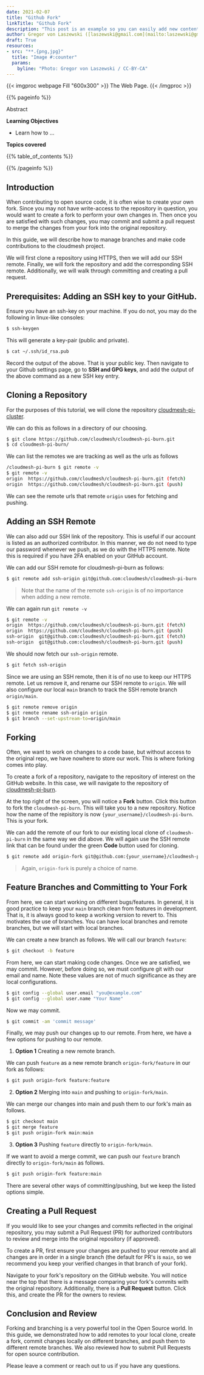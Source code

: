 ```yaml
---
date: 2021-02-07
title: "Github Fork"
linkTitle: "Github Fork"
description: "This post is an example so you can easily add new content."
author: Gregor von Laszewski ([laszewski@gmail.com](mailto:laszewski@gmail.com)) [laszewski.github.io](https://laszewski.github.io)
draft: True
resources:
- src: "**.{png,jpg}"
  title: "Image #:counter"
  params:
    byline: "Photo: Gregor von Laszewski / CC-BY-CA"
---
```


{{< imgproc webpage Fill "600x300" >}}
The Web Page.
{{< /imgproc >}}


{{% pageinfo %}}

Abstract

**Learning Objectives**

* Learn how to ...
  
**Topics covered**

{{% table_of_contents %}}

{{% /pageinfo %}}


## Introduction

When contributing to open source code, it is often wise to create your own fork. Since you may not have
write-access to the repository in question, you would want to create a fork to perform your own changes in.
Then once you are satisfied with such changes, you may commit and submit a pull request to merge the
changes from your fork into the original repository.

In this guide, we will describe how to manage branches and make code contributions to the cloudmesh project.

We will first clone a repository using HTTPS, then we will add our SSH remote.
Finally, we will fork the repository and add the corresponding SSH remote.
Additionally, we will walk through committing and creating a pull request.

## Prerequisites: Adding an SSH key to your GitHub.

Ensure you have an ssh-key on your machine. If you do not, you may do the following in linux-like consoles:

```bash
$ ssh-keygen
```

This will generate a key-pair (public and private).

```bash
$ cat ~/.ssh/id_rsa.pub
```

Record the output of the above. That is your public key. Then navigate to your Github settings page, go to **SSH and GPG keys**, and add the output of the above command as a new SSH key entry.

## Cloning a Repository

For the purposes of this tutorial, we will clone the repository [cloudmesh-pi-cluster](https://github.com/cloudmesh/cloudmesh-pi-cluster).

We can do this as follows in a directory of our choosing.

```bash
$ git clone https://github.com/cloudmesh/cloudmesh-pi-burn.git
$ cd cloudmesh-pi-burn/
```

We can list the remotes we are tracking as well as the urls as follows

```bash
/cloudmesh-pi-burn $ git remote -v
$ git remote -v
origin	https://github.com/cloudmesh/cloudmesh-pi-burn.git (fetch)
origin	https://github.com/cloudmesh/cloudmesh-pi-burn.git (push)
```

We can see the remote urls that remote `origin` uses for fetching and pushing.

## Adding an SSH Remote

We can also add our SSH link of the repository. This is useful if our account is
listed as an authorized contributor. In this manner, we do not need to type our
password whenever we push, as we do with the HTTPS remote. Note this is required
if you have 2FA enabled on your GitHub account.

We can add our SSH remote for cloudmesh-pi-burn as follows:

```bash
$ git remote add ssh-origin git@github.com:cloudmesh/cloudmesh-pi-burn.git
```

> Note that the name of the remote `ssh-origin` is of no importance when adding a new remote.

We can again run `git remote -v`

```bash
$ git remote -v
origin	https://github.com/cloudmesh/cloudmesh-pi-burn.git (fetch)
origin	https://github.com/cloudmesh/cloudmesh-pi-burn.git (push)
ssh-origin	git@github.com:cloudmesh/cloudmesh-pi-burn.git (fetch)
ssh-origin	git@github.com:cloudmesh/cloudmesh-pi-burn.git (push)
```

We should now fetch our `ssh-origin` remote.

```bash
$ git fetch ssh-origin
```

Since we are using an SSH remote, then it is of no use to keep our HTTPS remote.
Let us remove it, and rename our SSH remote to `origin`. We will also configure our
local `main` branch to track the SSH remote branch `origin/main`.

```bash
$ git remote remove origin
$ git remote rename ssh-origin origin
$ git branch --set-upstream-to=origin/main
```

## Forking

Often, we want to work on changes to a code base, but without access to the
original repo, we have nowhere to store our work. This is where forking comes into
play.

To create a fork of a repository, navigate to the repository of interest on the
GitHub website. In this case, we will navigate to the repository of
[cloudmesh-pi-burn](https://github.com/cloudmesh/cloudmesh-pi-burn).

At the top right of the screen, you will notice a **Fork** button. Click this
button to fork the `cloudmesh-pi-burn`. This will take you to a new repository.
Notice how the name of the repisitory is now `{your_username}/cloudmesh-pi-burn`.
This is your fork.

We can add the remote of our fork to our existing local clone of
`cloudmesh-pi-burn` in the same way we did above. We will again use the SSH remote
link that can be found under the green **Code** button used for cloning.

```bash
$ git remote add origin-fork git@github.com:{your_username}/cloudmesh-pi-burn.git
```

> Again, `origin-fork` is purely a choice of name.

## Feature Branches and Committing to Your Fork

From here, we can start working on different bugs/features. In general, it is good
practice to keep your `main` branch clean from features in development. That is,
it is always good to keep a working version to revert to. This motivates the use
of branches. You can have local branches and remote branches, but we will
start with local branches.

We can create a new branch as follows. We will call our branch `feature`:

```bash
$ git checkout -b feature
```

From here, we can start making code changes. Once we are satisfied, we may commit.
However, before doing so, we must configure git with our email and name. Note these
values are not of much significance as they are local configurations.

```bash
$ git config --global user.email "you@example.com"
$ git config --global user.name "Your Name"
```

Now we may commit.

```bash
$ git commit -am 'commit message'
```

Finally, we may push our changes up to our remote. From here, we have a few options 
for pushing to our remote.

1. **Option 1** Creating a new remote branch.

We can push `feature` as a new remote 
branch `origin-fork/feature` in our fork as follows:

```bash
$ git push origin-fork feature:feature
```

2. **Option 2** Merging into `main` and pushing to `origin-fork/main`.

We can merge our changes into main and push them to our fork's main as follows.

```bash
$ git checkout main
$ git merge feature
$ git push origin-fork main:main
```

3. **Option 3** Pushing `feature` directly to `origin-fork/main`.

If we want to avoid a merge commit, we can push our `feature` branch directly
to `origin-fork/main` as follows.

```bash
$ git push origin-fork feature:main
```

There are several other ways of committing/pushing, but we keep the listed options
simple.

## Creating a Pull Request

If you would like to see your changes and commits reflected in the original 
repository, you may submit a Pull Request (PR) for authorized contributors
to review and merge into the original repository (if approved).

To create a PR, first ensure your changes are pushed to your remote and all changes 
are in order in a single branch (the default for PR's is `main`, so we recommend 
you keep your verified changes in that branch of your fork).

Navigate to your fork's repository on the GitHub website. You will notice near the 
top that there is a message comparing your fork's commits with the original
repository. Additionally, there is a **Pull Request** button. Click this, and create
the PR for the owners to review.

## Conclusion and Review

Forking and branching is a very powerful tool in the Open Source world. In this
guide, we demonstrated how to add remotes to your local clone, create a fork,
commit changes locally on different branches, and push them to different remote
branches. We also reviewed how to submit Pull Requests for open source contribution.

Please leave a comment or reach out to us if you have any questions.



